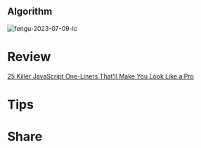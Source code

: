 ## Algorithm
![fengu-2023-07-09-lc](../../images/temp/fengpu-2023-07-09-lc.png)

# Review
[25 Killer JavaScript One-Liners That’ll Make You Look Like a Pro](https://medium.com/javascript-in-plain-english/25-killer-javascript-one-liners-thatll-make-you-look-like-a-pro-d43f08529404)

# Tips


# Share
